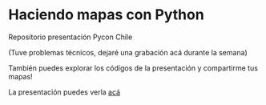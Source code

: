 # Haciendo mapas con Python

Repositorio presentación Pycon Chile

(Tuve problemas técnicos, dejaré una grabación acá durante la semana)

También puedes explorar los códigos de la presentación y compartirme tus mapas!

La presentación puedes verla [acá](https://sporella.github.io/mapas_con_python/#/haciendo-mapas-con-python)
